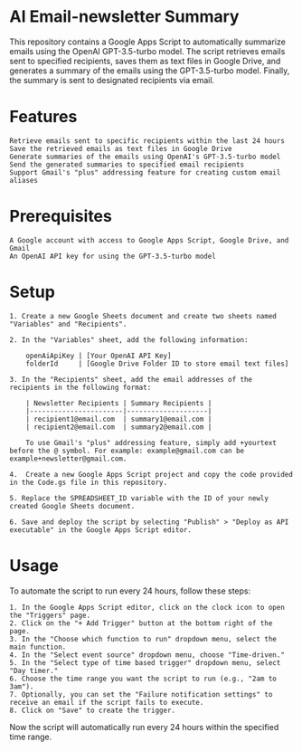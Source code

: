 # AI Email-newsletter Summary 
This repository contains a Google Apps Script to automatically summarize emails using the OpenAI GPT-3.5-turbo model. The script retrieves emails sent to specified recipients, saves them as text files in Google Drive, and generates a summary of the emails using the GPT-3.5-turbo model. Finally, the summary is sent to designated recipients via email.

# Features
    Retrieve emails sent to specific recipients within the last 24 hours
    Save the retrieved emails as text files in Google Drive
    Generate summaries of the emails using OpenAI's GPT-3.5-turbo model
    Send the generated summaries to specified email recipients
    Support Gmail's "plus" addressing feature for creating custom email aliases

# Prerequisites
    A Google account with access to Google Apps Script, Google Drive, and Gmail
    An OpenAI API key for using the GPT-3.5-turbo model

# Setup
    1. Create a new Google Sheets document and create two sheets named "Variables" and "Recipients".

    2. In the "Variables" sheet, add the following information:

        openAiApiKey | [Your OpenAI API Key]
        folderId     | [Google Drive Folder ID to store email text files]

    3. In the "Recipients" sheet, add the email addresses of the recipients in the following format:

        | Newsletter Recipients | Summary Recipients |
        |-----------------------|--------------------|
        | recipient1@email.com  | summary1@email.com |
        | recipient2@email.com  | summary2@email.com |
    
        To use Gmail's "plus" addressing feature, simply add +yourtext before the @ symbol. For example: example@gmail.com can be example+newsletter@gmail.com.

    4.  Create a new Google Apps Script project and copy the code provided in the Code.gs file in this repository.

    5. Replace the SPREADSHEET_ID variable with the ID of your newly created Google Sheets document.

    6. Save and deploy the script by selecting "Publish" > "Deploy as API executable" in the Google Apps Script editor.

# Usage
To automate the script to run every 24 hours, follow these steps:

    1. In the Google Apps Script editor, click on the clock icon to open the "Triggers" page.
    2. Click on the "+ Add Trigger" button at the bottom right of the page.
    3. In the "Choose which function to run" dropdown menu, select the main function.
    4. In the "Select event source" dropdown menu, choose "Time-driven."
    5. In the "Select type of time based trigger" dropdown menu, select "Day timer."
    6. Choose the time range you want the script to run (e.g., "2am to 3am").
    7. Optionally, you can set the "Failure notification settings" to receive an email if the script fails to execute.
    8. Click on "Save" to create the trigger.

Now the script will automatically run every 24 hours within the specified time range.
